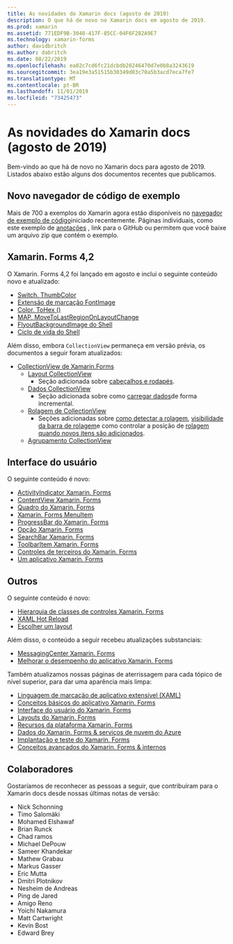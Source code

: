 ```yaml
---
title: As novidades do Xamarin docs (agosto de 2019)
description: O que há de novo no Xamarin docs em agosto de 2019.
ms.prod: xamarin
ms.assetid: 771EDF9B-3048-417F-85CC-04F6F282A9E7
ms.technology: xamarin-forms
author: davidbritch
ms.author: dabritch
ms.date: 08/22/2019
ms.openlocfilehash: ea02c7cd6fc21dcbdb20246470d7e0b8a3243619
ms.sourcegitcommit: 3ea19e3a51515b30349d03c70a5b3acd7eca7fe7
ms.translationtype: MT
ms.contentlocale: pt-BR
ms.lasthandoff: 11/01/2019
ms.locfileid: "73425473"
---
```

# <a name="xamarin-docs-whats-new-august-2019"></a>As novidades do Xamarin docs (agosto de 2019)

Bem-vindo ao que há de novo no Xamarin docs para agosto de 2019. Listados abaixo estão alguns dos documentos recentes que publicamos.

## <a name="new-sample-code-browser"></a>Novo navegador de código de exemplo

Mais de 700 a exemplos do Xamarin agora estão disponíveis no [navegador de exemplo de código](https://docs.microsoft.com/samples/browse/?products=xamarin)iniciado recentemente. Páginas individuais, como este exemplo de [anotações](https://docs.microsoft.com/samples/xamarin/xamarin-forms-samples/getstarted-notes-singlepage/) , link para o GitHub ou permitem que você baixe um arquivo zip que contém o exemplo.

## <a name="xamarinforms-42"></a>Xamarin. Forms 4,2

O Xamarin. Forms 4,2 foi lançado em agosto e inclui o seguinte conteúdo novo e atualizado:

- [Switch. ThumbColor](~/xamarin-forms/user-interface/switch.md#switch-appearance)
- [Extensão de marcação FontImage](~/xamarin-forms/xaml/markup-extensions/consuming.md#fontimage-markup-extension)
- [Color. ToHex ()](~/xamarin-forms/user-interface/colors.md#additional-methods)
- [MAP. MoveToLastRegionOnLayoutChange](~/xamarin-forms/user-interface/map/map.md#maintain-map-region-on-layout-change)
- [FlyoutBackgroundImage do Shell](~/xamarin-forms/app-fundamentals/shell/flyout.md#flyout-background-image)
- [Ciclo de vida do Shell](~/xamarin-forms/app-fundamentals/shell/lifecycle.md)

Além disso, embora `CollectionView` permaneça em versão prévia, os documentos a seguir foram atualizados:

- [CollectionView de Xamarin.Forms](~/xamarin-forms/user-interface/collectionview/index.md)
  - [Layout CollectionView](~/xamarin-forms/user-interface/collectionview/layout.md)
    - Seção adicionada sobre [cabeçalhos e rodapés](~/xamarin-forms/user-interface/collectionview/layout.md#headers-and-footers).
  - [Dados CollectionView](~/xamarin-forms/user-interface/collectionview/populate-data.md)
    - Seção adicionada sobre como [carregar dados](~/xamarin-forms/user-interface/collectionview/populate-data.md#load-data-incrementally)de forma incremental.
  - [Rolagem de CollectionView](~/xamarin-forms/user-interface/collectionview/scrolling.md)
    - Seções adicionadas sobre [como detectar a rolagem](~/xamarin-forms/user-interface/collectionview/scrolling.md#detect-scrolling), [visibilidade da barra de rolagem](~/xamarin-forms/user-interface/collectionview/scrolling.md#scroll-bar-visibility)e como controlar a posição de [rolagem quando novos itens são adicionados](~/xamarin-forms/user-interface/collectionview/scrolling.md#control-scroll-position-when-new-items-are-added).
  - [Agrupamento CollectionView](~/xamarin-forms/user-interface/collectionview/grouping.md)

## <a name="user-interface"></a>Interface do usuário

O seguinte conteúdo é novo:

- [ActivityIndicator Xamarin. Forms](~/xamarin-forms/user-interface/activityindicator.md)
- [ContentView Xamarin. Forms](~/xamarin-forms/user-interface/layouts/contentview.md)
- [Quadro do Xamarin. Forms](~/xamarin-forms/user-interface/layouts/frame.md)
- [Xamarin. Forms MenuItem](~/xamarin-forms/user-interface/menuitem.md)
- [ProgressBar do Xamarin. Forms](~/xamarin-forms/user-interface/progressbar.md)
- [Opção Xamarin. Forms](~/xamarin-forms/user-interface/switch.md)
- [SearchBar Xamarin. Forms](~/xamarin-forms/user-interface/searchbar.md)
- [ToolbarItem Xamarin. Forms](~/xamarin-forms/user-interface/toolbaritem.md)
- [Controles de terceiros do Xamarin. Forms](~/xamarin-forms/user-interface/controls/thirdparty.md)
- [Um aplicativo Xamarin. Forms](~/xamarin-forms/user-interface/theming.md)

## <a name="other"></a>Outros

O seguinte conteúdo é novo:

- [Hierarquia de classes de controles Xamarin. Forms](~/xamarin-forms/internals/class-hierarchy.md)
- [XAML Hot Reload](~/xamarin-forms/xaml/hot-reload.md)
- [Escolher um layout](~/xamarin-forms/user-interface/layouts/choose-layout.md)

Além disso, o conteúdo a seguir recebeu atualizações substanciais:

- [MessagingCenter Xamarin. Forms](~/xamarin-forms/app-fundamentals/messaging-center.md)
- [Melhorar o desempenho do aplicativo Xamarin. Forms](~/xamarin-forms/deploy-test/performance.md)

Também atualizamos nossas páginas de aterrissagem para cada tópico de nível superior, para dar uma aparência mais limpa:

- [Linguagem de marcação de aplicativo extensível (XAML)](~/xamarin-forms/xaml/index.yml)
- [Conceitos básicos do aplicativo Xamarin. Forms](~/xamarin-forms/app-fundamentals/index.yml)
- [Interface do usuário do Xamarin. Forms](~/xamarin-forms/user-interface/index.yml)
- [Layouts do Xamarin. Forms](~/xamarin-forms/user-interface/layouts/index.yml)
- [Recursos da plataforma Xamarin. Forms](~/xamarin-forms/platform/index.yml)
- [Dados do Xamarin. Forms & serviços de nuvem do Azure](~/xamarin-forms/data-cloud/index.yml)
- [Implantação e teste do Xamarin. Forms](~/xamarin-forms/deploy-test/index.yml)
- [Conceitos avançados do Xamarin. Forms & internos](~/xamarin-forms/internals/index.yml)

## <a name="contributors"></a>Colaboradores

Gostaríamos de reconhecer as pessoas a seguir, que contribuíram para o Xamarin docs desde nossas últimas notas de versão:

- Nick Schonning
- Timo Salomäki
- Mohamed Elshawaf
- Brian Runck
- Chad ramos
- Michael DePouw
- Sameer Khandekar
- Mathew Grabau
- Markus Gasser
- Eric Mutta
- Dmitri Plotnikov
- Nesheim de Andreas
- Ping de Jared
- Amigo Reno
- Yoichi Nakamura
- Matt Cartwright
- Kevin Bost
- Edward Brey
